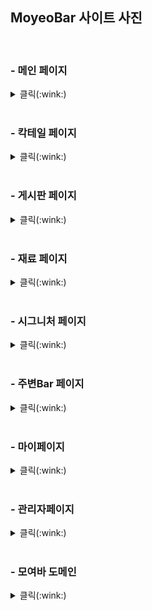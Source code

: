 ## MoyeoBar 사이트 사진
<br>

### - 메인 페이지
<details>
    <summary> 클릭(:wink:) </summary> 
<br>
  
![1 메인](https://user-images.githubusercontent.com/114986832/228690783-ffc47a47-dce3-4374-9fad-ade41c2be0e4.PNG)   
![1 메인2](https://user-images.githubusercontent.com/114986832/228690789-6663be34-816e-4c5b-a115-e55d4f358c3a.PNG)   
  
<br><br>
</details>
<br>

### - 칵테일 페이지
<details>
    <summary> 클릭(:wink:) </summary> 
<br>
  
![2 칵테일](https://user-images.githubusercontent.com/114986832/228690796-661f3e7b-a9b3-4dae-98a5-dec67cf5c0a8.PNG)   
![2 칵테일2](https://user-images.githubusercontent.com/114986832/228690801-5e7cee3c-add2-4b3e-aae2-9065b3749027.PNG)   
![2 칵테일3](https://user-images.githubusercontent.com/114986832/228690810-03cc2feb-eb35-4c7a-b318-5232de14b8c4.PNG)   
  
<br><br>
</details>
<br>

### - 게시판 페이지
<details>
    <summary> 클릭(:wink:) </summary> 
<br>
  
![3 게시판](https://user-images.githubusercontent.com/114986832/228691002-21701380-3d36-4d10-b43e-3fa206856b52.PNG)   
![3 게시판2](https://user-images.githubusercontent.com/114986832/228691004-936736f4-cfd3-4f4f-810e-62dcfeafb49a.PNG)   
![3 게시판3](https://user-images.githubusercontent.com/114986832/228691014-6c048ddc-bcd9-48fb-9b01-7a88a93593cb.PNG)   
  
<br><br>
</details>
<br>

### - 재료 페이지
<details>
    <summary> 클릭(:wink:) </summary> 
<br>
  
![3 재료](https://user-images.githubusercontent.com/114986832/228691022-32b5465e-8a7c-4a1c-85df-7643198fb603.PNG)   
![3 재료2](https://user-images.githubusercontent.com/114986832/228691025-ed23f665-a924-480e-b410-02faaeae7190.PNG)   
  
<br><br>
</details>
<br>

### - 시그니처 페이지
<details>
    <summary> 클릭(:wink:) </summary> 
<br>
  
![4 시그니처](https://user-images.githubusercontent.com/114986832/228691117-38f11a53-e19e-497c-a326-cc2488ddc388.PNG)   
![4 시그니처2](https://user-images.githubusercontent.com/114986832/228691153-769defc7-0ea1-4db7-8191-ec5050f01c8e.PNG)   
![4 시그니처3](https://user-images.githubusercontent.com/114986832/228691158-e3292e04-f047-4338-b1c5-dbe87f2c7624.PNG)   
![4 시그니처4](https://user-images.githubusercontent.com/114986832/228691168-2e560973-a051-4997-bb91-77c1b56165b5.PNG)   
![4 시그니처5](https://user-images.githubusercontent.com/114986832/228691188-267920ab-ab72-4f27-b844-ea45951a0603.PNG)   
![4 시그니처6](https://user-images.githubusercontent.com/114986832/228691199-4b06121f-36f0-490f-a384-60ae000b35d9.PNG)   
![4 시그니처7](https://user-images.githubusercontent.com/114986832/228691204-ecb82e7d-17f5-419b-be63-ff77323138dc.PNG)   
  
<br><br>
</details>
<br>

### - 주변Bar 페이지
<details>
    <summary> 클릭(:wink:) </summary> 
<br>
 
![5 주변Bar](https://user-images.githubusercontent.com/114986832/228691241-2986113a-07cc-46d5-8f03-ba4905dd27cf.PNG)   
  
<br><br>
</details>
<br>

### - 마이페이지
<details>
    <summary> 클릭(:wink:) </summary> 
<br>
 
![6 마이페이지 찜목록](https://user-images.githubusercontent.com/114986832/228691295-b137cb31-57a8-4b8c-b319-85c3274cd018.PNG)   
![6 마이페이지 프로필](https://user-images.githubusercontent.com/114986832/228691301-b90754a7-7b97-4113-afa7-a3fb06331a2e.PNG)   
  
<br><br>
</details>
<br>

### - 관리자페이지
<details>
    <summary> 클릭(:wink:) </summary> 
<br>
 
![7 관리자페이지](https://user-images.githubusercontent.com/114986832/228691322-e7ad1348-ec7b-481a-b9bd-7573564d4188.PNG)   
![7 관리자페이지2](https://user-images.githubusercontent.com/114986832/228691333-d6da975b-670b-4529-8075-5db7b58be26f.PNG)   
  
<br><br>
</details>
<br>

### - 모여바 도메인
<details>
    <summary> 클릭(:wink:) </summary> 
<br>
  
![모여바 도메인](https://user-images.githubusercontent.com/114986832/228691408-e3388793-1fb5-4e30-91ff-13c14399ca8a.PNG)   
  
<br><br>
</details>
<br>

